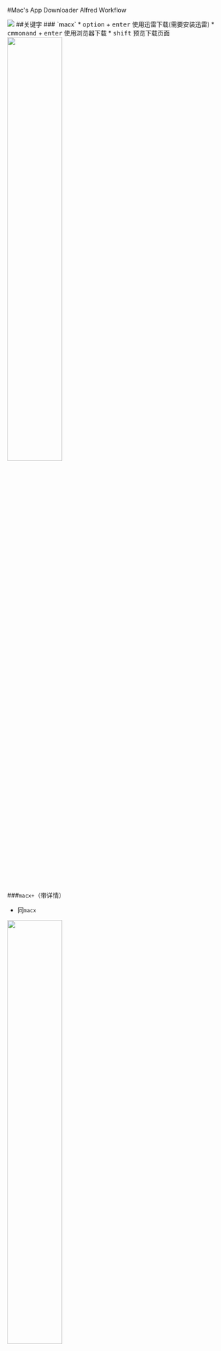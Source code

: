 #Mac's App Downloader Alfred Workflow

<img src="https://raw.githubusercontent.com/webpatch/Mac-App-Downloader-Alfred-Workflow/master/preview/preview.gif"/>
##关键字
### `macx` 
* <kbd>option</kbd> + <kbd>enter</kbd>  使用迅雷下载(需要安装迅雷)
* <kbd>cmmonand</kbd> + <kbd>enter</kbd> 使用浏览器下载
* <kbd>shift</kbd> 预览下载页面
<img width=50% src="https://raw.githubusercontent.com/webpatch/Mac-App-Downloader-Alfred-Workflow/master/preview/macx.png"/>

###`macx+`（带详情）
* 同`macx`
<img width=50% src="https://raw.githubusercontent.com/webpatch/Mac-App-Downloader-Alfred-Workflow/master/preview/macx%2B.png"/>
  
### `tr`
* <kbd>shift</kbd> 预览下载页面
<img width=50% src="https://raw.githubusercontent.com/webpatch/Mac-App-Downloader-Alfred-Workflow/master/preview/tr.png"/>
